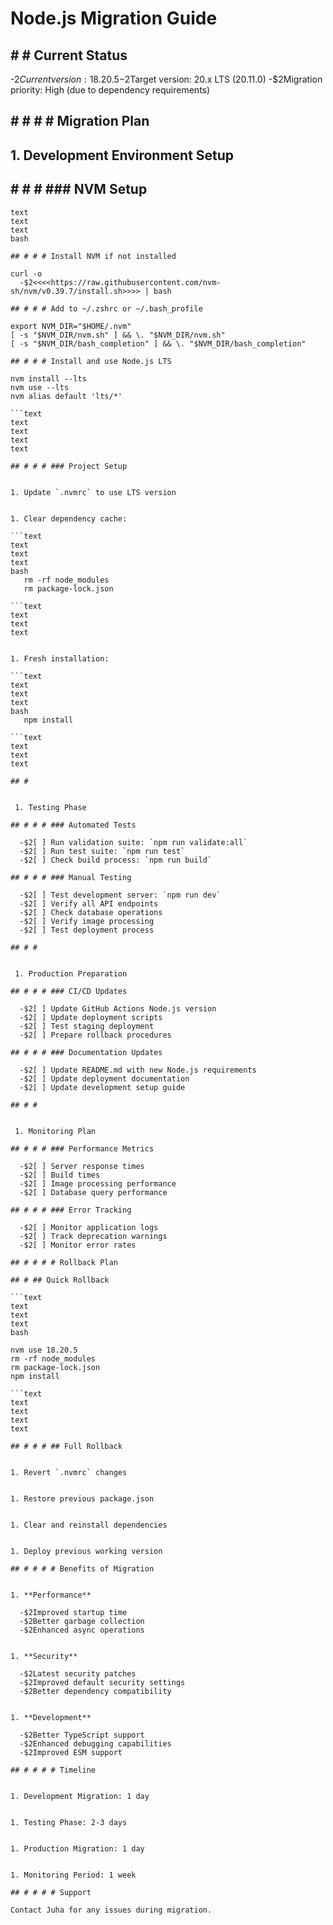 
# Node.js Migration Guide

## # # Current Status

  -$2Current version: 18.20.5
  -$2Target version: 20.x LTS (20.11.0)
  -$2Migration priority: High (due to dependency requirements)

## # # # # Migration Plan

## 1. Development Environment Setup

## # # # ### NVM Setup

```text
text
text
text
bash

## # # # Install NVM if not installed

curl -o
  -$2<<<<https://raw.githubusercontent.com/nvm-sh/nvm/v0.39.7/install.sh>>>> | bash

## # # # Add to ~/.zshrc or ~/.bash_profile

export NVM_DIR="$HOME/.nvm"
[ -s "$NVM_DIR/nvm.sh" ] && \. "$NVM_DIR/nvm.sh"
[ -s "$NVM_DIR/bash_completion" ] && \. "$NVM_DIR/bash_completion"

## # # # Install and use Node.js LTS

nvm install --lts
nvm use --lts
nvm alias default 'lts/*'

```text
text
text
text
text

## # # # ### Project Setup


1. Update `.nvmrc` to use LTS version


1. Clear dependency cache:

```text
text
text
text
bash
   rm -rf node_modules
   rm package-lock.json

```text
text
text
text


1. Fresh installation:

```text
text
text
text
bash
   npm install

```text
text
text
text

## #


 1. Testing Phase

## # # # ### Automated Tests

  -$2[ ] Run validation suite: `npm run validate:all`
  -$2[ ] Run test suite: `npm run test`
  -$2[ ] Check build process: `npm run build`

## # # # ### Manual Testing

  -$2[ ] Test development server: `npm run dev`
  -$2[ ] Verify all API endpoints
  -$2[ ] Check database operations
  -$2[ ] Verify image processing
  -$2[ ] Test deployment process

## # #


 1. Production Preparation

## # # # ### CI/CD Updates

  -$2[ ] Update GitHub Actions Node.js version
  -$2[ ] Update deployment scripts
  -$2[ ] Test staging deployment
  -$2[ ] Prepare rollback procedures

## # # # ### Documentation Updates

  -$2[ ] Update README.md with new Node.js requirements
  -$2[ ] Update deployment documentation
  -$2[ ] Update development setup guide

## # #


 1. Monitoring Plan

## # # # ### Performance Metrics

  -$2[ ] Server response times
  -$2[ ] Build times
  -$2[ ] Image processing performance
  -$2[ ] Database query performance

## # # # ### Error Tracking

  -$2[ ] Monitor application logs
  -$2[ ] Track deprecation warnings
  -$2[ ] Monitor error rates

## # # # # Rollback Plan

## # ## Quick Rollback

```text
text
text
text
bash

nvm use 18.20.5
rm -rf node_modules
rm package-lock.json
npm install

```text
text
text
text
text

## # # # ## Full Rollback


1. Revert `.nvmrc` changes


1. Restore previous package.json


1. Clear and reinstall dependencies


1. Deploy previous working version

## # # # # Benefits of Migration


1. **Performance**

  -$2Improved startup time
  -$2Better garbage collection
  -$2Enhanced async operations


1. **Security**

  -$2Latest security patches
  -$2Improved default security settings
  -$2Better dependency compatibility


1. **Development**

  -$2Better TypeScript support
  -$2Enhanced debugging capabilities
  -$2Improved ESM support

## # # # # Timeline


1. Development Migration: 1 day


1. Testing Phase: 2-3 days


1. Production Migration: 1 day


1. Monitoring Period: 1 week

## # # # # Support

Contact Juha for any issues during migration.
